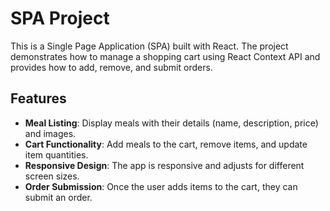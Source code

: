# SPA Project

This is a Single Page Application (SPA) built with React. The project demonstrates how to manage a shopping cart using React Context API and provides how  to add, remove, and submit orders.

## Features

- **Meal Listing**: Display meals with their details (name, description, price) and images.
- **Cart Functionality**: Add meals to the cart, remove items, and update item quantities.
- **Responsive Design**: The app is responsive and adjusts for different screen sizes.
- **Order Submission**: Once the user adds items to the cart, they can submit an order.
